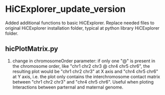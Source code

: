 # HiCExplorer_update_version
Added additional functions to basic HiCExplorer.
Replace needed files to original HiCExplorer installation folder, typical at python library HiCExplorer folder.


## hicPlotMatrix.py
1. change in chromosomeOrder parameter: if only one "@" is present in the chromosome order, like "chr1 chr2 chr3 @ chr4 chr5 chr6", the resulting plot would be "chr1 chr2 chr3" at X axis and "chr4 chr5 chr6" at Y axis, i.e. the plot only contains the interchromosome contact matrix between "chr1 chr2 chr3" and "chr4 chr5 chr6". Useful when  ploting Interactions between parternal and maternal genome.

